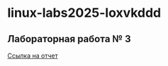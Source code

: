 # linux-labs2025-loxvkddd
##  Лабораторная работа № 3
[Ссылка на отчет](https://disk.yandex.ru/d/hYbs5qANLcc59g)
